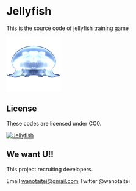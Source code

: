 ﻿# Jellyfish

This is the source code of jellyfish training game

[![CC0](https://github.com/Kasugaccho/Jellyfish/blob/master/Android/button/button.Packaging/res/drawable-xxhdpi/ic_launcher.png "CC0")](http://creativecommons.org/publicdomain/zero/1.0/deed.ja)

## License

These codes are licensed under CC0.

[![Jellyfish](http://i.creativecommons.org/p/zero/1.0/88x31.png "Jellyfish")](https://play.google.com/store/apps/details?id=com.wanotaitei.jellyfish)

## We want U!!

This project recruiting developers.

Email
wanotaitei@gmail.com
Twitter
@wanotaitei
